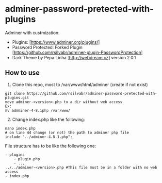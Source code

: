 # adminer-password-pretected-with-plugins

Adminer with custmization: 
- Plugins: [https://www.adminer.org/plugins/]
- Password Protected: Forked Plugin  [https://github.com/rsilvabr/adminer-plugin-PasswordProtection]
- Dark Theme by Pepa Linha [http://webdream.cz] version 2.0.1

## How to use

1. Clone this repo, most to /var/www/html/adminer (create if not exist)

````
git clone https://github.com/rsilvabr/adminer-password-pretected-with-plugins.git 
move adminer-<version>.php to a dir without web access
Ex: 
mv admminer-4-8.1php /var/www/
````
2. Change index.php like the following:
````
nano index.php 
# on line 44 change (or not) the path to adminer php file
include "../adminer-4.8.1.php";
````

File structure has to be like the following one:
````
- plugins
    - plugin.php
    - ...
../../adminer-<version>.php #This file must be in a folder with no web access
- index.php
````
